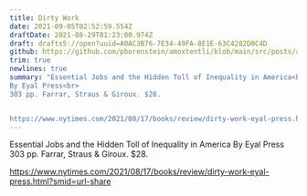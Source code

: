```yaml
---
title: Dirty Work
date: 2021-09-05T02:52:59.554Z
draftDate: 2021-08-29T01:23:00.974Z
draft: drafts5://open?uuid=A0AC3B76-7E34-49FA-8E1E-63C4282D0C4D
github: https://github.com/pborenstein/amoxtentli/blob/main/src/posts/a0ac3b76-7e34-49fa-8e1e-63c4282d0c4d.md
trim: true
newlines: true
summary: "Essential Jobs and the Hidden Toll of Inequality in America<br>
By Eyal Press<br>
303 pp. Farrar, Straus & Giroux. $28.


https://www.nytimes.com/2021/08/17/books/review/dirty-work-eyal-press.html?smid=url-share"
---
```


Essential Jobs and the Hidden Toll of Inequality in America
By Eyal Press
303 pp. Farrar, Straus & Giroux. $28.


https://www.nytimes.com/2021/08/17/books/review/dirty-work-eyal-press.html?smid=url-share
